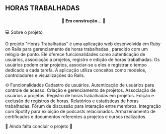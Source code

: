 ## HORAS TRABALHADAS
<h4 align="center"> 
	🚧 Em construção... 🚧
</h4>
 💻 Sobre o projeto

O projeto "Horas Trabalhadas" é uma aplicação web desenvolvida em Ruby on Rails para gerenciamento de horas trabalhadas , parecido com um relógio de ponto. Ele oferece funcionalidades como autenticação de usuários, associação a projetos, registro e edição de horas trabalhadas. Os usuários podem criar projetos, associar-se a eles e registrar o tempo dedicado a cada tarefa. A aplicação utiliza conceitos como modelos, controladores e visualizações do Rails.

⚙️ Funcionalidades
 Cadastro de usuários.
 Autenticação de usuários para controle de acesso.
 Criação e gerenciamento de projetos.
 Associação de usuários a projetos.
 Registro de horas trabalhadas em projetos.
 Edição e exclusão de registros de horas.
 Relatórios e estatísticas de horas trabalhadas.
 Fórum de discussão para interação entre membros.
 Integração com Spotify para exibição de podcasts relacionados.
 Armazenamento de certificados e documentos referentes a projetos e cursos realizados.

 
🚧 Ainda falta concluir o projeto 🚧





